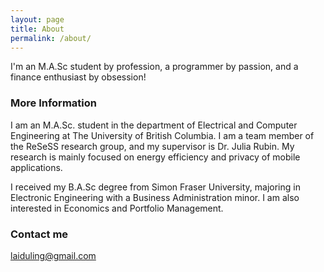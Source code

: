 ```yaml
---
layout: page
title: About
permalink: /about/
---
```


I'm an M.A.Sc student by profession, a programmer by passion, and a finance enthusiast by obsession!

### More Information

I am an M.A.Sc. student in the department of Electrical and Computer Engineering at The University of British Columbia. I am a team member of the ReSeSS research group, and my supervisor is Dr. Julia Rubin. My research is mainly focused on energy efficiency and privacy of mobile applications.

I received my B.A.Sc degree from Simon Fraser University, majoring in Electronic Engineering with a Business Administration minor. I am also interested in Economics and Portfolio Management.

### Contact me

[laiduling@gmail.com](mailto:laiduling@gmail.com)

